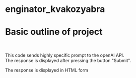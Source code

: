 # enginator_kvakozyabra
<h1>Basic outline of project</h1>
<br>
<p>This code sends highly specific prompt to the openAI API. <br> The response is displayed after pressing the button "Submit".<br> </p>
<p>The response is displayed in HTML form</p>
